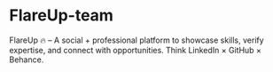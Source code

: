 # FlareUp-team
FlareUp 🔥 – A social + professional platform to showcase skills, verify expertise, and connect with opportunities. Think LinkedIn × GitHub × Behance.
